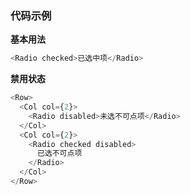 ### 代码示例

**基本用法**

```js
<Radio checked>已选中项</Radio>
```

**禁用状态**

```js
<Row>
  <Col col={2}>
    <Radio disabled>未选不可点项</Radio>
  </Col>
  <Col col={2}>
    <Radio checked disabled>
      已选不可点项
    </Radio>
  </Col>
</Row>
```
